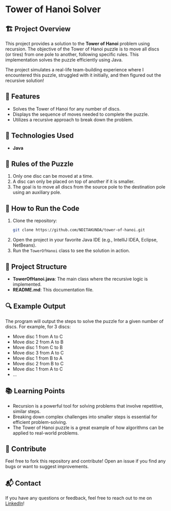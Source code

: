 # Tower of Hanoi Solver

## 🏗️ Project Overview
This project provides a solution to the **Tower of Hanoi** problem using recursion. The objective of the Tower of Hanoi puzzle is to move all discs (or tires) from one pole to another, following specific rules. This implementation solves the puzzle efficiently using Java.

The project simulates a real-life team-building experience where I encountered this puzzle, struggled with it initially, and then figured out the recursive solution!

## 🚀 Features
- Solves the Tower of Hanoi for any number of discs.
- Displays the sequence of moves needed to complete the puzzle.
- Utilizes a recursive approach to break down the problem.

## 🔧 Technologies Used
- **Java**

## 📜 Rules of the Puzzle
1. Only one disc can be moved at a time.
2. A disc can only be placed on top of another if it is smaller.
3. The goal is to move all discs from the source pole to the destination pole using an auxiliary pole.

## 📝 How to Run the Code
1. Clone the repository:
    ```bash
    git clone https://github.com/NDITAKUNDA/tower-of-hanoi.git
    ```
2. Open the project in your favorite Java IDE (e.g., IntelliJ IDEA, Eclipse, NetBeans).
3. Run the `TowerOfHanoi` class to see the solution in action.

## 📂 Project Structure
- **TowerOfHanoi.java**: The main class where the recursive logic is implemented.
- **README.md**: This documentation file.

## 🔍 Example Output
The program will output the steps to solve the puzzle for a given number of discs. For example, for 3 discs:
- Move disc 1 from A to C
- Move disc 2 from A to B
- Move disc 1 from C to B
- Move disc 3 from A to C
- Move disc 1 from B to A
- Move disc 2 from B to C
- Move disc 1 from A to C
- ...


## 📚 Learning Points
- Recursion is a powerful tool for solving problems that involve repetitive, similar steps.
- Breaking down complex challenges into smaller steps is essential for efficient problem-solving.
- The Tower of Hanoi puzzle is a great example of how algorithms can be applied to real-world problems.

## 🧩 Contribute
Feel free to fork this repository and contribute! Open an issue if you find any bugs or want to suggest improvements.

## 📬 Contact
If you have any questions or feedback, feel free to reach out to me on [LinkedIn](https://www.linkedin.com/in/takunda-nyan-ara-835aa8269/)!
